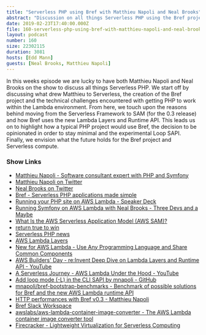 ```yaml
---
title: "Serverless PHP using Bref with Matthieu Napoli and Neal Brooks"
abstract: "Discussion on all things Serverless PHP using the Bref project"
date: 2019-02-23T17:40:00.000Z
file: 160-serverless-php-using-bref-with-matthieu-napoli-and-neal-brooks.mp3
layout: podcast
number: 160
size: 22302115
duration: 3081
hosts: [Edd Mann]
guests: [Neal Brooks, Matthieu Napoli]
---
```


In this weeks episode we are lucky to have both Matthieu Napoli and Neal Brooks on the show to discuss all things Serverless PHP.
We start off by discussing what drew Matthieu to Serverless, the creation of the Bref project and the technical challenges encountered with getting PHP to work within the Lambda environment.
From here, we touch upon the reasons behind moving from the Serverless Framework to SAM (for the 0.3 release) and how Bref uses the new Lambda Layers and Runtime API.
This leads us on to highlight how a typical PHP project would use Bref, the decision to be opinionated in order to stay minimal and the experimental Loop SAPI.
Finally, we envision what the future holds for the Bref project and Serverless compute.

### Show Links

- [Matthieu Napoli - Software consultant expert with PHP and Symfony](https://mnapoli.fr/)
- [Matthieu Napoli on Twitter](https://twitter.com/matthieunapoli)
- [Neal Brooks on Twitter](https://twitter.com/nealio82)
- [Bref - Serverless PHP applications made simple](https://bref.sh/)
- [Running your PHP site on AWS Lambda - Speaker Deck](https://speakerdeck.com/nealio82/running-your-php-site-on-aws-lambda)
- [Running Symfony on AWS Lambda with Neal Brooks - Three Devs and a Maybe](https://threedevsandamaybe.com/running-symfony-on-aws-lambda-with-neal-brooks/)
- [What Is the AWS Serverless Application Model (AWS SAM)?](https://docs.aws.amazon.com/serverless-application-model/latest/developerguide/what-is-sam.html)
- [return true to win](https://returntrue.win/)
- [Serverless PHP news](https://serverless-php.news/)
- [AWS Lambda Layers](https://docs.aws.amazon.com/lambda/latest/dg/configuration-layers.html)
- [New for AWS Lambda - Use Any Programming Language and Share Common Components](https://aws.amazon.com/blogs/aws/new-for-aws-lambda-use-any-programming-language-and-share-common-components/)
- [AWS Builders' Day - re:Invent Deep Dive on Lambda Layers and Runtime API - YouTube](https://www.youtube.com/watch?v=zq-JsNC0LPU)
- [A Serverless Journey - AWS Lambda Under the Hood - YouTube](https://www.youtube.com/watch?v=QdzV04T_kec)
- [Add loop mode (-L) in the CLI SAPI by mnapoli - GitHub](https://github.com/mnapoli/php-src/pull/2)
- [mnapoli/bref-bootstrap-benchmarks - Benchmark of possible solutions for Bref and the new AWS Lambda runtime API](https://github.com/mnapoli/bref-bootstrap-benchmarks)
- [HTTP performances with Bref v0.3 - Matthieu Napoli](https://mnapoli.fr/http-performance-bref-0-3/)
- [Bref Slack Workspace](https://brefworkspace.slack.com/join/shared_invite/enQtNTQyNTQ2NDM4NTgzLTBkYTYyNGEyYWIxNzE4NmM5N2QyM2E1OTI3NTM0NDdhZDE2YzI2MGZjNDRmNDMzNzBmMmJiZjVlY2Q1Yjg4NDg)
- [awslabs/aws-lambda-container-image-converter - The AWS Lambda container image converter tool](https://github.com/awslabs/aws-lambda-container-image-converter)
- [Firecracker - Lightweight Virtualization for Serverless Computing](https://aws.amazon.com/blogs/aws/firecracker-lightweight-virtualization-for-serverless-computing/)
